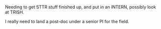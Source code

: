 Needing to get STTR stuff finished up, and put in an INTERN, possibly look at TRISH.

I really need to land a post-doc under a senior PI for the field. 